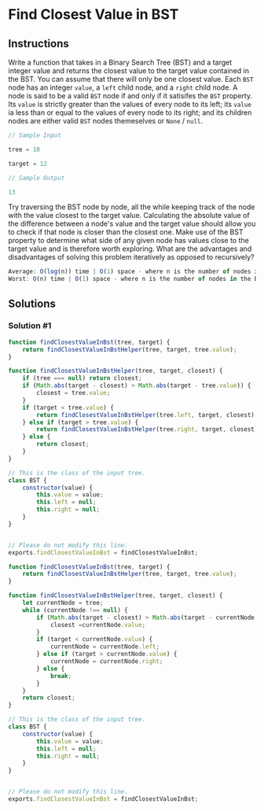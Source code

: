 # Find Closest Value in BST

## Instructions

Write a function that takes in a Binary Search Tree (BST) and a target integer value and returns the closest value to the target value contained in the BST.  You can assume that there will only be one closest value.  Each ```BST``` node has an integer ```value```, a ```left``` child node, and a ```right``` child node.  A node is said to be a valid ```BST``` node if and only if it satisifes the ```BST``` property.  Its ```value``` is strictly greater than the values of every node to its left; its ```value``` ia less than or equal to the values of every node to its right; and its children nodes are either valid ```BST``` nodes themeselves or ```None``` / ```null```.

``` javascript
// Sample Input

tree = 10

target = 12

// Sample Output

13
```

Try traversing the BST node by node, all the while keeping track of the node with the value closest to the target value.  Calculating the absolute value of the difference between a node's value and the target value should allow you to check if that node is closer than the closest one.  Make use of the BST property to determine what side of any given node has values close to the target value and is therefore worth exploring.  What are the advantages and disadvantages of solving this problem iteratively as opposed to recursively?

```javascript
Average: O(log(n)) time | O(1) space - where n is the number of nodes in the BST
Worst: O(n) time | O(1) space - where n is the number of nodes in the BST
```

## Solutions

### Solution #1

```javascript
function findClosestValueInBst(tree, target) {
	return findClosestValueInBstHelper(tree, target, tree.value);
}

function findClosestValueInBstHelper(tree, target, closest) {
	if (tree === null) return closest;
	if (Math.abs(target - closest) > Math.abs(target - tree.value)) {
		closest = tree.value;
	}
	if (target < tree.value) {
		return findClosestValueInBstHelper(tree.left, target, closest);
	} else if (target > tree.value) {
		return findClosestValueInBstHelper(tree.right, target, closest);
	} else {
		return closest;
	}
}

// This is the class of the input tree.
class BST {
	constructor(value) {
		this.value = value;
		this.left = null;
		this.right = null;
	}
}


// Please do not modify this line.
exports.findClosestValueInBst = findClosestValueInBst;
```

```javascript
function findClosestValueInBst(tree, target) {
	return findClosestValueInBstHelper(tree, target, tree.value);
}

function findClosestValueInBstHelper(tree, target, closest) {
	let currentNode = tree;
	while (currentNode !== null) {
		if (Math.abs(target - closest) > Math.abs(target - currentNode.value)) {
			closest =currentNode.value;
		}
		if (target < currentNode.value) {
			currentNode = currentNode.left;
		} else if (target > currentNode.value) {
			currentNode = currentNode.right;
		} else {
			break;
		}
	}
	return closest;
}

// This is the class of the input tree.
class BST {
	constructor(value) {
		this.value = value;
		this.left = null;
		this.right = null;
	}
}


// Please do not modify this line.
exports.findClosestValueInBst = findClosestValueInBst;
```
